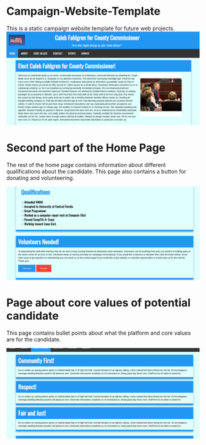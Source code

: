 # Campaign-Website-Template

This is a static campaign website template for future web projects.
![Home Page](images/homepage.png?raw=true "Home Page")

# Second part of the Home Page

The rest of the home page contains information about different qualifications about the candidate.
This page also contains a button for donating and volunteering.

![Home Page](images/homepage2.png?raw=true "Second Part of Home Page")

# Page about core values of potential candidate
This page contains bullet points about what the platform and core values are for the candidate. 

![Core Values Page](images/core_values_page.png?raw=true "Core Values")